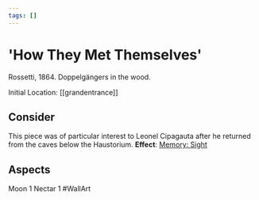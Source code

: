 ```yaml
---
tags: []
---
```

# 'How They Met Themselves'
Rossetti, 1864. Doppelgängers in the wood.

Initial Location: [[grandentrance]]
## Consider
This piece was of particular interest to Leonel Cipagauta after he returned from the caves below the Haustorium.
**Effect**: [Memory: Sight](https://uadaf.theevilroot.xyz/rowenarium/element/mem.sight)
## Aspects
Moon 1
Nectar 1
#WallArt